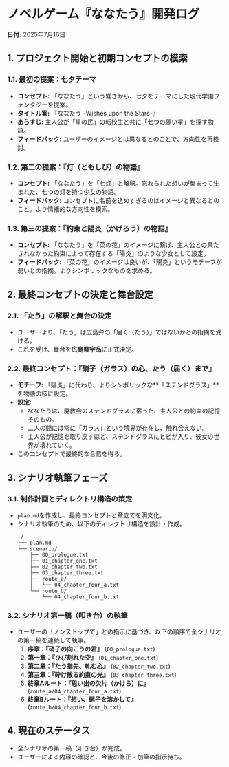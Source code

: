 # ノベルゲーム『ななたう』開発ログ

**日付:** 2025年7月16日

## 1. プロジェクト開始と初期コンセプトの模索

### 1.1. 最初の提案：七夕テーマ
- **コンセプト:** 「ななたう」という響きから、七夕をテーマにした現代学園ファンタジーを提案。
- **タイトル案:** 『ななたう -Wishes upon the Stars-』
- **あらすじ:** 主人公が「星の民」の転校生と共に「七つの願い星」を探す物語。
- **フィードバック:** ユーザーのイメージとは異なるとのことで、方向性を再検討。

### 1.2. 第二の提案：『灯（ともしび）の物語』
- **コンセプト:** 「ななたう」を「七灯」と解釈。忘れられた想いが集まって生まれた、七つの灯を持つ少女の物語。
- **フィードバック:** コンセプトに名前を込めすぎるのはイメージと異なるとのこと。より情緒的な方向性を模索。

### 1.3. 第三の提案：『約束と陽炎（かげろう）の物語』
- **コンセプト:** 「ななたう」を「菜の花」のイメージに繋げ、主人公との果たされなかった約束によって存在する「陽炎」のような少女として設定。
- **フィードバック:** 「菜の花」のイメージは良いが、「陽炎」というモチーフが弱いとの指摘。よりシンボリックなものを求める。

## 2. 最終コンセプトの決定と舞台設定

### 2.1. 「たう」の解釈と舞台の決定
- ユーザーより、「たう」は広島弁の「届く（たう）」ではないかとの指摘を受ける。
- これを受け、舞台を**広島県宇品**に正式決定。

### 2.2. 最終コンセプト：『硝子（ガラス）の心、たう（届く）まで』
- **モチーフ:** 「陽炎」に代わり、よりシンボリックな**「ステンドグラス」**を物語の核に設定。
- **設定:**
    - ななたうは、廃教会のステンドグラスに宿った、主人公との約束の記憶そのもの。
    - 二人の間には常に「ガラス」という境界が存在し、触れ合えない。
    - 主人公が記憶を取り戻すほど、ステンドグラスにヒビが入り、彼女の世界が壊れていく。
- このコンセプトで最終的な合意を得る。

## 3. シナリオ執筆フェーズ

### 3.1. 制作計画とディレクトリ構造の策定
- `plan.md`を作成し、最終コンセプトと章立てを明文化。
- シナリオ執筆のため、以下のディレクトリ構造を設計・作成。
  ```
  ./
  ├── plan.md
  └── scenario/
      ├── 00_prologue.txt
      ├── 01_chapter_one.txt
      ├── 02_chapter_two.txt
      ├── 03_chapter_three.txt
      ├── route_a/
      │   └── 04_chapter_four_a.txt
      └── route_b/
          └── 04_chapter_four_b.txt
  ```

### 3.2. シナリオ第一稿（叩き台）の執筆
- ユーザーの「ノンストップで」との指示に基づき、以下の順序で全シナリオの第一稿を連続して執筆。
    1. **序章：『硝子の向こうの君』** (`00_prologue.txt`)
    2. **第一章：『ひび割れた空』** (`01_chapter_one.txt`)
    3. **第二章：『たう指先、軋む心』** (`02_chapter_two.txt`)
    4. **第三章：『砕け散る約束の光』** (`03_chapter_three.txt`)
    5. **終章Aルート：『思い出の欠片（かけら）に』** (`route_a/04_chapter_four_a.txt`)
    6. **終章Bルート：『想い、硝子を溶かして』** (`route_b/04_chapter_four_b.txt`)

## 4. 現在のステータス

- 全シナリオの第一稿（叩き台）が完成。
- ユーザーによる内容の確認と、今後の修正・加筆の指示待ち。
